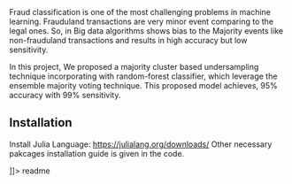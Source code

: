 
<snippet>
  <content><![CDATA[
# ${1:Classifying Fraud in Imbalanced Big Data with Julia}

Fraud classification is one of the most challenging problems in machine learning. Frauduland transactions are very minor event
comparing to the legal ones. So, in Big data algorithms shows bias to the Majority events like non-frauduland transactions and 
results in high accuracy but low sensitivity.

In this project, We proposed a majority cluster based undersampling technique incorporating with random-forest classifier, which
leverage the ensemble majority voting technique. This proposed model achieves, 95% accuracy with 99% sensitivity.  
## Installation
Install Julia Language: https://julialang.org/downloads/
Other necessary pakcages installation guide is given in the code. 

]]></content>
  <tabTrigger>readme</tabTrigger>
</snippet>
